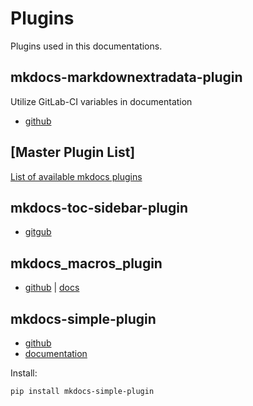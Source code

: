# Plugins

Plugins used in this documentations.

## mkdocs-markdownextradata-plugin

Utilize GitLab-CI variables in documentation

* [github](https://github.com/rosscdh/mkdocs-markdownextradata-plugin)

## [Master Plugin List]

[List of available mkdocs plugins](https://github.com/mkdocs/mkdocs/wiki/MkDocs-Plugins)

## mkdocs-toc-sidebar-plugin

* [gitgub](https://github.com/midnightprioriem/mkdocs-toc-sidebar-plugin)

## mkdocs_macros_plugin

* [github](https://github.com/fralau/mkdocs_macros_plugin) | [docs](https://mkdocs-macros-plugin.readthedocs.io/en/latest)

## mkdocs-simple-plugin

* [github](https://github.com/athackst/mkdocs-simple-plugin)
* [documentation](http://www.lyonthackston.com/mkdocs-simple-plugin/)

Install:

``` sh
pip install mkdocs-simple-plugin
```